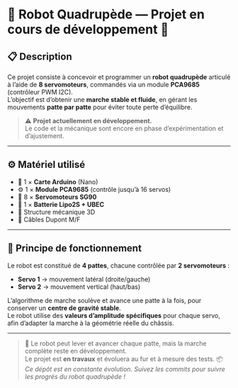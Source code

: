 # 🤖 Robot Quadrupède — Projet en cours de développement 🚧

## 📋 Description
Ce projet consiste à concevoir et programmer un **robot quadrupède** articulé à l’aide de **8 servomoteurs**, commandés via un module **PCA9685** (contrôleur PWM I2C).  
L’objectif est d’obtenir une **marche stable et fluide**, en gérant les mouvements **patte par patte** pour éviter toute perte d’équilibre.

> ⚠️ **Projet actuellement en développement.**  
> Le code et la mécanique sont encore en phase d’expérimentation et d’ajustement.

---

## ⚙️ Matériel utilisé
- 🧠 1 × **Carte Arduino** (Nano)
- ⚙️ 1 × **Module PCA9685** (contrôle jusqu’à 16 servos)
- 🔩 8 × **Servomoteurs SG90**
- 🔋 1 × **Batterie Lipo2S + UBEC**
- 🦿 Structure mécanique 3D
- 🔌 Câbles Dupont M/F

---

## 🧠 Principe de fonctionnement
Le robot est constitué de **4 pattes**, chacune contrôlée par **2 servomoteurs** :
- **Servo 1** → mouvement latéral (droite/gauche)
- **Servo 2** → mouvement vertical (haut/bas)

L’algorithme de marche soulève et avance une patte à la fois, pour conserver un **centre de gravité stable**.  
Le robot utilise des **valeurs d’amplitude spécifiques** pour chaque servo, afin d’adapter la marche à la géométrie réelle du châssis.

---

> 🚧 Le robot peut lever et avancer chaque patte, mais la marche complète reste en développement.  
> Le projet est **en travaux** et évoluera au fur et à mesure des tests.
> 📦 *Ce dépôt est en constante évolution. Suivez les commits pour suivre les progrès du robot quadrupède !*


